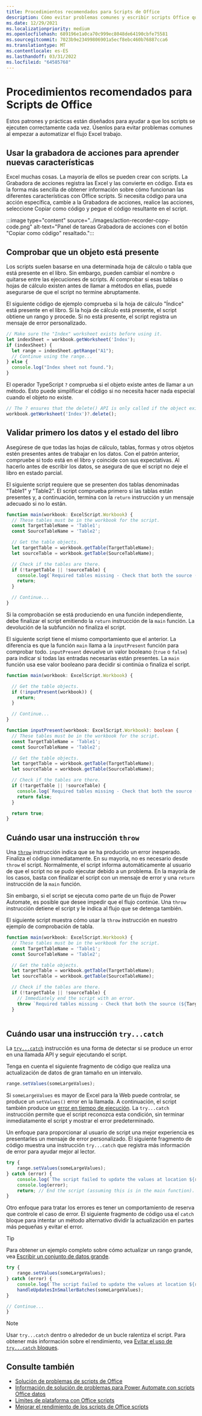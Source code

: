 ```yaml
---
title: Procedimientos recomendados para Scripts de Office
description: Cómo evitar problemas comunes y escribir scripts Office que puedan controlar datos o entradas inesperadas.
ms.date: 12/29/2021
ms.localizationpriority: medium
ms.openlocfilehash: 689196e1a0ca70c999ec8048de64190cbfe75581
ms.sourcegitcommit: 7023b9e23499806901a5ecf8ebc460b76887cca6
ms.translationtype: MT
ms.contentlocale: es-ES
ms.lasthandoff: 03/31/2022
ms.locfileid: "64585768"
---
```

# <a name="best-practices-in-office-scripts"></a>Procedimientos recomendados para Scripts de Office

Estos patrones y prácticas están diseñados para ayudar a que los scripts se ejecuten correctamente cada vez. Úsenlos para evitar problemas comunes al empezar a automatizar el flujo Excel trabajo.

## <a name="use-the-action-recorder-to-learn-new-features"></a>Usar la grabadora de acciones para aprender nuevas características

Excel muchas cosas. La mayoría de ellos se pueden crear con scripts. La Grabadora de acciones registra las Excel y las convierte en código. Esta es la forma más sencilla de obtener información sobre cómo funcionan las diferentes características con Office scripts. Si necesita código para una acción específica, cambie a la Grabadora de acciones, realice las acciones, seleccione Copiar como código y pegue el código resultante en el script.

:::image type="content" source="../images/action-recorder-copy-code.png" alt-text="Panel de tareas Grabadora de acciones con el botón &quot;Copiar como código&quot; resaltado.":::

## <a name="verify-an-object-is-present"></a>Comprobar que un objeto está presente

Los scripts suelen basarse en una determinada hoja de cálculo o tabla que está presente en el libro. Sin embargo, pueden cambiar el nombre o quitarse entre las ejecuciones de scripts. Al comprobar si esas tablas o hojas de cálculo existen antes de llamar a métodos en ellas, puede asegurarse de que el script no termine abruptamente.

El siguiente código de ejemplo comprueba si la hoja de cálculo "Índice" está presente en el libro. Si la hoja de cálculo está presente, el script obtiene un rango y procede. Si no está presente, el script registra un mensaje de error personalizado.

```TypeScript
// Make sure the "Index" worksheet exists before using it.
let indexSheet = workbook.getWorksheet('Index');
if (indexSheet) {
  let range = indexSheet.getRange("A1");
  // Continue using the range...
} else {
  console.log("Index sheet not found.");
}
```

El operador TypeScript `?` comprueba si el objeto existe antes de llamar a un método. Esto puede simplificar el código si no necesita hacer nada especial cuando el objeto no existe.

```TypeScript
// The ? ensures that the delete() API is only called if the object exists.
workbook.getWorksheet('Index')?.delete();
```

## <a name="validate-data-and-workbook-state-first"></a>Validar primero los datos y el estado del libro

Asegúrese de que todas las hojas de cálculo, tablas, formas y otros objetos estén presentes antes de trabajar en los datos. Con el patrón anterior, compruebe si todo está en el libro y coincide con sus expectativas. Al hacerlo antes de escribir los datos, se asegura de que el script no deje el libro en estado parcial.

El siguiente script requiere que se presenten dos tablas denominadas "Table1" y "Table2". El script comprueba primero si las tablas están presentes y, a continuación, termina con la `return` instrucción y un mensaje adecuado si no lo están.

```TypeScript
function main(workbook: ExcelScript.Workbook) {
  // These tables must be in the workbook for the script.
  const TargetTableName = 'Table1';
  const SourceTableName = 'Table2';

  // Get the table objects.
  let targetTable = workbook.getTable(TargetTableName);
  let sourceTable = workbook.getTable(SourceTableName);

  // Check if the tables are there.
  if (!targetTable || !sourceTable) {
    console.log(`Required tables missing - Check that both the source (${TargetTableName}) and target (${SourceTableName}) tables are present before running the script.`);
    return;
  }

  // Continue...
}
```

Si la comprobación se está produciendo en una función independiente, debe finalizar el script emitiendo la `return` instrucción de la `main` función. La devolución de la subfunción no finaliza el script.

El siguiente script tiene el mismo comportamiento que el anterior. La diferencia es que la función `main` llama a la `inputPresent` función para comprobar todo. `inputPresent` devuelve un valor booleano (`true` o `false`) para indicar si todas las entradas necesarias están presentes. La `main` función usa ese valor booleano para decidir si continúa o finaliza el script.

```TypeScript
function main(workbook: ExcelScript.Workbook) {

  // Get the table objects.
  if (!inputPresent(workbook)) {
    return;
  }

  // Continue...
}

function inputPresent(workbook: ExcelScript.Workbook): boolean {
  // These tables must be in the workbook for the script.
  const TargetTableName = 'Table1';
  const SourceTableName = 'Table2';

  // Get the table objects.
  let targetTable = workbook.getTable(TargetTableName);
  let sourceTable = workbook.getTable(SourceTableName);

  // Check if the tables are there.
  if (!targetTable || !sourceTable) {
    console.log(`Required tables missing - Check that both the source (${TargetTableName}) and target (${SourceTableName}) tables are present before running the script.`);
    return false;
  }

  return true;
}
```

## <a name="when-to-use-a-throw-statement"></a>Cuándo usar una instrucción `throw`

Una [`throw`](https://developer.mozilla.org/docs/web/javascript/reference/statements/throw) instrucción indica que se ha producido un error inesperado. Finaliza el código inmediatamente. En su mayoría, no es necesario desde `throw` el script. Normalmente, el script informa automáticamente al usuario de que el script no se pudo ejecutar debido a un problema. En la mayoría de los casos, basta con finalizar el script con un mensaje de error y una `return` instrucción de la `main` función.

Sin embargo, si el script se ejecuta como parte de un flujo de Power Automate, es posible que desee impedir que el flujo continúe. Una `throw` instrucción detiene el script y le indica al flujo que se detenga también.

El siguiente script muestra cómo usar la `throw` instrucción en nuestro ejemplo de comprobación de tabla.

```TypeScript
function main(workbook: ExcelScript.Workbook) {
  // These tables must be in the workbook for the script.
  const TargetTableName = 'Table1';
  const SourceTableName = 'Table2';

  // Get the table objects.
  let targetTable = workbook.getTable(TargetTableName);
  let sourceTable = workbook.getTable(SourceTableName);

  // Check if the tables are there.
  if (!targetTable || !sourceTable) {
    // Immediately end the script with an error.
    throw `Required tables missing - Check that both the source (${TargetTableName}) and target (${SourceTableName}) tables are present before running the script.`;
  }
  
```

## <a name="when-to-use-a-trycatch-statement"></a>Cuándo usar una instrucción `try...catch`

La [`try...catch`](https://developer.mozilla.org/docs/Web/JavaScript/Reference/Statements/try...catch) instrucción es una forma de detectar si se produce un error en una llamada API y seguir ejecutando el script.

Tenga en cuenta el siguiente fragmento de código que realiza una actualización de datos de gran tamaño en un intervalo.

```TypeScript
range.setValues(someLargeValues);
```

Si `someLargeValues` es mayor de Excel para la Web puede controlar, se produce un `setValues()` error en la llamada. A continuación, el script también produce un [error en tiempo de ejecución](../testing/troubleshooting.md#runtime-errors). La `try...catch` instrucción permite que el script reconozca esta condición, sin terminar inmediatamente el script y mostrar el error predeterminado.

Un enfoque para proporcionar al usuario de script una mejor experiencia es presentarles un mensaje de error personalizado. El siguiente fragmento de código muestra una instrucción `try...catch` que registra más información de error para ayudar mejor al lector.

```TypeScript
try {
    range.setValues(someLargeValues);
} catch (error) {
    console.log(`The script failed to update the values at location ${range.getAddress()}. Please inspect and run again.`);
    console.log(error);
    return; // End the script (assuming this is in the main function).
}
```

Otro enfoque para tratar los errores es tener un comportamiento de reserva que controle el caso de error. El siguiente fragmento de código usa el `catch` bloque para intentar un método alternativo dividir la actualización en partes más pequeñas y evitar el error.

> [!TIP]
> Para obtener un ejemplo completo sobre cómo actualizar un rango grande, vea [Escribir un conjunto de datos grande](../resources/samples/write-large-dataset.md).

```TypeScript
try {
    range.setValues(someLargeValues);
} catch (error) {
    console.log(`The script failed to update the values at location ${range.getAddress()}. Trying a different approach.`);
    handleUpdatesInSmallerBatches(someLargeValues);
}

// Continue...
}
```

> [!NOTE]
> Usar `try...catch` dentro o alrededor de un bucle ralentiza el script. Para obtener más información sobre el rendimiento, vea [Evitar el uso de `try...catch` bloques](web-client-performance.md#avoid-using-trycatch-blocks-in-or-surrounding-loops).

## <a name="see-also"></a>Consulte también

- [Solución de problemas de scripts de Office](../testing/troubleshooting.md)
- [Información de solución de problemas para Power Automate con scripts Office datos](../testing/power-automate-troubleshooting.md)
- [Límites de plataforma con Office scripts](../testing/platform-limits.md)
- [Mejorar el rendimiento de los scripts de Office scripts](web-client-performance.md)
